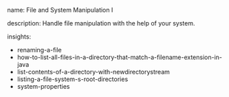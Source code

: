 name: File and System Manipulation I

description: Handle file manipulation with the help of your system.

insights:

- renaming-a-file
- how-to-list-all-files-in-a-directory-that-match-a-filename-extension-in-java
- list-contents-of-a-directory-with-newdirectorystream
- listing-a-file-system-s-root-directories
- system-properties
